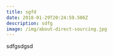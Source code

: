 ```yaml
---
title: sgfd
date: 2018-01-29T20:24:59.506Z
description: sdfg
image: /img/about-direct-sourcing.jpg
---
```

sdfgsdgsd
